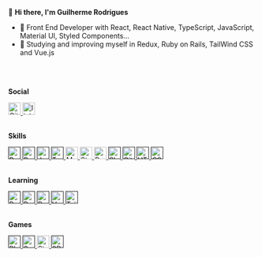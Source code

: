 👋  <b>Hi there, I'm Guilherme Rodrigues</b>
- 🌱 Front End Developer with React, React Native, TypeScript, JavaScript, Material UI, Styled Components...
- 👀 Studying and improving myself in Redux, Ruby on Rails, TailWind CSS and Vue.js

<br>
<br>

<b>Social</b>

 <a href="https://github.com/oguilhermerdg"  target="_blank" rel="noopener noreferrer">
    <img src="https://img.shields.io/badge/GitHub-100000?style=for-the-badge&logo=github&logoColor=white" height="25" alt="Github logo" />
  </a>

  <a href="https://www.linkedin.com/in/guilherme-rdg/"  target="_blank" rel="noopener noreferrer">
    <img src="https://img.shields.io/static/v1?message=LinkedIn&logo=linkedin&label=&color=0077B5&logoColor=white&labelColor=&style=for-the-badge" height="25" alt="linkedin logo" />
  </a>
  
  <br>
  <br>

<b>Skills</b>

  <a href=""  target="_blank" rel="noopener noreferrer">
    <img src="https://img.shields.io/badge/React-20232A?style=for-the-badge&logo=react&logoColor=61DAFB" height="25" alt="Reactlogo"/>
  </a>
  
  <a href=""  target="_blank" rel="noopener noreferrer">
    <img src="https://img.shields.io/badge/React_Native-20232A?style=for-the-badge&logo=react&logoColor=61DAFB" height="25" alt="React Native logo" />
  </a>
  
  <a href=""  target="_blank" rel="noopener noreferrer">
    <img src="https://img.shields.io/badge/JavaScript-323330?style=for-the-badge&logo=javascript&logoColor=F7DF1E" height="25" alt="JavaScript logo"        />
  </a>
  
  <a href=""  target="_blank" rel="noopener noreferrer">
    <img src="https://img.shields.io/badge/TypeScript-007ACC?style=for-the-badge&logo=typescript&logoColor=white" height="25" alt="TypeScript logo" />
  </a>
  
  <a href="h"  target="_blank" rel="noopener noreferrer">
    <img src="https://img.shields.io/badge/Material--UI-0081CB?style=for-the-badge&logo=material-ui&logoColor=white" height="25" alt="Material UI logo"     />
  </a>
  
  <a href="h"  target="_blank" rel="noopener noreferrer">
    <img src="https://img.shields.io/badge/styled--components-DB7093?style=for-the-badge&logo=styled-components&logoColor=white" height="25"                 alt="Styled Components logo" />
  </a>
  
  <a href="h"  target="_blank" rel="noopener noreferrer">
    <img src="https://img.shields.io/badge/React_Router-CA4245?style=for-the-badge&logo=react-router&logoColor=white" height="25" alt="React Router         logo"/>
  </a>
  
  <a href=""  target="_blank" rel="noopener noreferrer">
    <img src="https://img.shields.io/badge/Shell_Script-121011?style=for-the-badge&logo=gnu-bash&logoColor=white" height="25" alt="Shell Script logo" />
  </a>

  <a href=""  target="_blank" rel="noopener noreferrer">
    <img src="https://img.shields.io/badge/Git-E34F26?style=for-the-badge&logo=git&logoColor=white" height="25" alt="Git logo" />
  </a>
  
  <a href=""  target="_blank" rel="noopener noreferrer">
    <img src="https://img.shields.io/badge/HTML5-E34F26?style=for-the-badge&logo=html5&logoColor=white" height="25" alt="HTML logo" />
  </a>
  
  <a href=""  target="_blank" rel="noopener noreferrer">
    <img src="https://img.shields.io/badge/CSS3-1572B6?style=for-the-badge&logo=css3&logoColor=white" height="25" alt="CSS logo" />
  </a>
  
  <br>
  <br>

  <b>Learning</b>

  <a href=""  target="_blank" rel="noopener noreferrer">
    <img src="https://img.shields.io/badge/Ruby-CC342D?style=for-the-badge&logo=ruby&logoColor=white" height="25" alt="Ruby logo" />
  </a>
  
   <a href=""  target="_blank" rel="noopener noreferrer">
    <img src="https://img.shields.io/badge/Ruby_on_Rails-CC0000?style=for-the-badge&logo=ruby-on-rails&logoColor=white" height="25" alt="Ruby on Rails       logo" />
  </a>

  <a href=""  target="_blank" rel="noopener noreferrer">
    <img src="https://img.shields.io/badge/Redux-593D88?style=for-the-badge&logo=redux&logoColor=white" height="25" alt="Redux" />
  </a>
  
  <a href=""  target="_blank" rel="noopener noreferrer">
    <img src="https://img.shields.io/badge/Vue.js-35495E?style=for-the-badge&logo=vue.js&logoColor=4FC08D" height="25" alt="Vue" />
  </a>
  
  <a href=""  target="_blank" rel="noopener noreferrer">
    <img src="https://img.shields.io/badge/Tailwind_CSS-38B2AC?style=for-the-badge&logo=tailwind-css&logoColor=white" height="25" alt="TailWind" />
  </a>
  
<br>
<br>
  
<b>Games</b>

  <a href=""  target="_blank" rel="noopener noreferrer">
    <img src="https://img.shields.io/badge/PlayStation-003791?style=for-the-badge&logo=playstation&logoColor=white" height="25" alt="Playstation" />
  </a>
  
  <a href=""  target="_blank" rel="noopener noreferrer">
    <img src="https://img.shields.io/badge/Nintendo_Switch-E60012?style=for-the-badge&logo=nintendo-switch&logoColor=white" height="25" alt="Switch" />
  </a>
  
  <a href="https://steamcommunity.com/id/guilhermerdg"  target="_blank" rel="noopener noreferrer">
    <img src="https://img.shields.io/badge/Steam-000000?style=for-the-badge&logo=steam&logoColor=white" height="25" alt="Steam" />
  </a>
  
  <a href=""  target="_blank" rel="noopener noreferrer">
    <img src="https://img.shields.io/badge/Nintendo_3DS-D12228?style=for-the-badge&logo=nintendo-3ds&logoColor=white" height="25" alt="3DS" />
  </a>

  <br>
  <br>
  <br>

<!--   <b>Linguagens</b> -->
 
 <!-- [![card](https://github-readme-stats.vercel.app/api?username=oguilhermerdg&theme=dark&show_icons=true)](https://github.com/anuraghazra/github-readme-stats) -->
 
<!-- [![oguilhermerdg](https://github-readme-stats.vercel.app/api/top-langs/?username=oguilhermerdg&hide=html&layout=compact&theme=dark)](https://github.com/anuraghazra/github-readme-stats) -->







